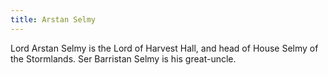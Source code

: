 ```yaml
---
title: Arstan Selmy
---
```


Lord Arstan Selmy is the Lord of Harvest Hall, and head of House Selmy of the Stormlands. Ser Barristan Selmy is his great-uncle.


